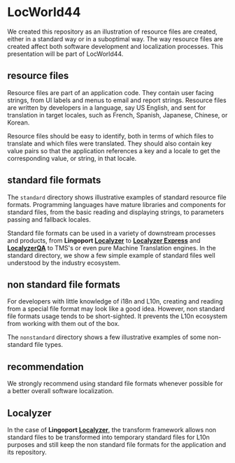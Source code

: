 # LocWorld44
We created this repository as an illustration of resource files are created, either in a standard way or in a suboptimal way. The way resource files are created affect both  software development and localization processes. This presentation will be part of LocWorld44.

## resource files
Resource files are part of an application code. They contain user facing strings, from UI labels and menus to email and report strings. Resource files are written by developers in a language, say US English, and sent for translation in target locales, such as French, Spanish, Japanese, Chinese, or Korean.

Resource files should be easy to identify, both in terms of which files to translate and which files were translated. They should also contain key value pairs so that the application references a key and a locale to get the corresponding value, or string, in that locale. 

## standard file formats
The <code>standard</code> directory shows illustrative examples of standard resource file formats. Programming languages have mature libraries and components for standard files, from the basic reading and displaying strings, to parameters passing and fallback locales. 

Standard file formats can be used in a variety of downstream processes and products, from <b>Lingoport [Localyzer](https://lingoport.com/software-internationalization-products/localyzer-localization-automation/)</b> to <b>[Localyzer Express](https://lingoport.com/software-internationalization-products/express-suite/)</b> and <b>[LocalyzerQA](https://lingoport.com/software-internationalization-products/localyzerqa-linguistic-qa/)</b> to TMS's or even pure Machine Translation engines. In the <coce>standard</code> directory, we show a few simple example of standard files well understood by the industry ecosystem.

## non standard file formats
For developers with little knowledge of i18n and L10n, creating and reading from a special file format may look like a good idea. However, non standard file formats usage tends to be short-sighted. It prevents the L10n ecosystem from working with them out of the box. 

The <code>nonstandard</code> directory shows a few illustrative examples of some non-standard file types. 

## recommendation
We strongly recommend using standard file formats whenever possible for a better overall software localization.

## Localyzer
In the case of <b>Lingoport [Localyzer](https://lingoport.com/software-internationalization-products/localyzer-localization-automation/)</b>, the transform framework  allows non standard files to be transformed into temporary standard files for L10n purposes and still keep the non standard file formats for the application and its repository.
 
